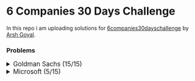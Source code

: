 # 6 Companies 30 Days Challenge

In this repo i am uploading solutions for [6companies30dayschallenge](https://www.proelevate.in/dsa-practice/6-companies-30-days) by [Arsh Goyal](https://www.linkedin.com/in/arshgoyal/).

### Problems

<details>
<summary style="font-size: 1.2em">Goldman Sachs (15/15)</summary>

| Sr No. | Problems                                                                                               | Link                                                                                                                              | Status |
| :----- | :----------------------------------------------------------------------------------------------------- | :-------------------------------------------------------------------------------------------------------------------------------- | :----- |
| 1      | [Minimize the Maximum of Two Arrays](./goldman-sachs/_001_MinimizeMaxOf2Arrays.cpp)                    | [![Problem Link](./assets/leetcode.svg)](https://leetcode.com/problems/minimize-the-maximum-of-two-arrays/)                       | ✅     |
| 2      | [Employee Priority Systems](./goldman-sachs/_002_EmployeePrioritySystems.cpp)                          | [![Problem Link](./assets/leetcode.svg)](https://leetcode.com/problems/high-access-employees/)                                    | ✅     |
| 3      | [Kth smallest element Query](./goldman-sachs/_003_KthSmallestElementQuery.cpp)                         | [![Problem Link](./assets/leetcode.svg)](https://leetcode.com/problems/query-kth-smallest-trimmed-number/)                        | ✅     |
| 4      | [Combination Sum](./goldman-sachs/_004_CombinationSum.cpp)                                             | [![Problem Link](./assets/leetcode.svg)](https://leetcode.com/problems/combination-sum-iii/)                                      | ✅     |
| 5      | [Flip Matrix](./goldman-sachs/_005_FlipMatrix.cpp)                                                     | [![Problem Link](./assets/leetcode.svg)](https://leetcode.com/problems/random-flip-matrix/)                                       | ✅     |
| 6      | [Combinations in Phone Number](./goldman-sachs/_006_CombinationsInAPhoneNo.cpp)                        | [![Problem Link](./assets/leetcode.svg)](https://leetcode.com/problems/letter-combinations-of-a-phone-number/)                    | ✅     |
| 7      | [Find Missing and Repeating](./goldman-sachs/_007_FindMissingAndRepeating.cpp)                         | [![Problem Link](./assets/gfg.svg)](https://www.geeksforgeeks.org/problems/find-missing-and-repeating2512/1)                      | ✅     |
| 8      | [Finding Consecutive Integers From a Data Stream](./goldman-sachs/_008_FindingConsecutiveIntegers.cpp) | [![Problem Link](./assets/leetcode.svg)](https://leetcode.com/problems/find-consecutive-integers-from-a-data-stream/)             | ✅     |
| 9      | [Following a Number Pattern](./goldman-sachs/_009_FollowingNumberPatter.cpp)                           | [![Problem Link](./assets/gfg.svg)](https://www.geeksforgeeks.org/problems/number-following-a-pattern3126/1)                      | ✅     |
| 10     | [K - Divisible Element Subarrays](./goldman-sachs/_010_KDivisibleElementSubarrays.cpp)                 | [![Problem Link](./assets/leetcode.svg)](https://leetcode.com/problems/k-divisible-elements-subarrays/description/)               | ✅     |
| 11     | [Map Of Highest Peak](./goldman-sachs/_011_MapOfHighestPeak.cpp)                                       | [![Problem Link](./assets/leetcode.svg)](https://leetcode.com/problems/map-of-highest-peak/)                                      | ✅     |
| 12     | [Maximum Sum BST](./goldman-sachs/_012_MaximumSumBST.cpp)                                              | [![Problem Link](./assets/leetcode.svg)](https://leetcode.com/problems/maximum-sum-bst-in-binary-tree/)                           | ✅     |
| 13     | [People Aware of a Secret](./goldman-sachs/_013_PeopleAwareOfSecret.cpp)                               | [![Problem Link](./assets/leetcode.svg)](https://leetcode.com/problems/number-of-people-aware-of-a-secret/)                       | ✅     |
| 14     | [Run Length Encoding](./goldman-sachs/_014_RunLengthEncoding.cpp)                                      | [![Problem Link](./assets/gfg.svg)](https://www.geeksforgeeks.org/problems/run-length-encoding/1)                                 | ✅     |
| 15     | [Way to Reach a Position After K Steps](./goldman-sachs/_015_ReachPosAfterKSteps.cpp)                  | [![Problem Link](./assets/leetcode.svg)](https://leetcode.com/problems/number-of-ways-to-reach-a-position-after-exactly-k-steps/) | ✅     |

</details>

<details>
<summary style="font-size: 1.2em">Microsoft (5/15)</summary>
  
Sr No. | Problems                                                                                     | Link                                                                                                                                     | Status
----|---------------------------------------------------------------------------------------------------------------------------|-------------------------------------------------------------------------------------------------------------------------------------------|---------
1   | [Overlap Circle and Rectangle](./Microsoft/_001_overlapCircleAndRectangle.cpp)                                                   | [![Problem Link](./assets/leetcode.svg)](https://leetcode.com/problems/circle-and-rectangle-overlapping/)                              | ✅
2   | [Who is the Winner](./Microsoft/_002_WhoIsTheWInner.cpp)                                                   | [![Problem Link](./assets/leetcode.svg)](https://leetcode.com/problems/find-the-winner-of-the-circular-game/)                            | ✅|
3   | [Envelopes and Dolls](./Microsoft/_003_EnvelopesAndDolls.cpp/)   | [![Problem Link](./assets/leetcode.svg)](https://leetcode.com/problems/russian-doll-envelopes/)    |✅ |
4   | [Image Smooter](./Microsoft/_004_ImageSmoother.cpp/)                                                             | [![Problem Link](./assets/leetcode.svg)](https://leetcode.com/problems/image-smoother/)                                   |✅ |
5   | [Minimum Moves to equal Array Elements](./Microsoft/_005_MinimumMoves.cpp/)                                                                        | [![Problem Link](./assets/leetcode.svg)](https://leetcode.com/problems/minimum-moves-to-equal-array-elements-ii/)                                      | ✅ |
6   | [Random Point in Non - Overlapping Rectangles](./Microsoft/_006_RandomPoint.cpp/)                               | [![Problem Link](./assets/leetcode.svg)](https://leetcode.com/problems/random-point-in-non-overlapping-rectangles/)                                     | |
7   | [Bulls and Cows](./Microsoft/_007_BullsAndCows.cpp/)                                   | [![Problem Link](./assets/leetcode.svg)](https://leetcode.com/problems/bulls-and-cows/)                    | |
8   | [Counting nice Subarrays](./Microsoft/_008_CountingNiceSubarrays.cpp/)                                                 | [![Problem Link](./assets/leetcode.svg)](https://leetcode.com/problems/count-number-of-nice-subarrays/)                           | |
9   | [Repeated Dna sequences](./Microsoft/_009_RepeatedDnaSequences.cpp/)                                           | [![Problem Link](./assets/leetcode.svg)](https://leetcode.com/problems/repeated-dna-sequences/)                        | |
10  | [City With the Smallest Number of Threshold Distance](./Microsoft/_010_CitySmallestThreshold.cpp/)                                  | [![Problem Link](./assets/leetcode.svg)](https://leetcode.com/problems/find-the-city-with-the-smallest-number-of-neighbors-at-a-threshold-distance/description/)                                 | |
11  | [Count Number of Incremovable Subarrays I](./Microsoft/_011_CountNumberOfIncremovableSubarrays.cpp/)                                           | [![Problem Link](./assets/leetcode.svg)](https://leetcode.com/problems/count-the-number-of-incremovable-subarrays-i/)                       | |
12  | [Max Product of Length Of Two Palindromic Sequences](./Microsoft/_012_MaxProductPalindrome.cpp/)                                              | [![Problem Link](./assets/leetcode.svg)](https://leetcode.com/problems/maximum-product-of-the-length-of-two-palindromic-subsequences/description/)                           | |
13  | [Wiggle Sort](./Microsoft/_013_WiggleSort.cpp/)                                                             | [![Problem Link](./assets/leetcode.svg)](https://leetcode.com/problems/wiggle-sort-ii)                                  | |
14  | [Shopping Offers](./Microsoft/_014_ShoppingOffers.cpp/)                                                 | [![Problem Link](./assets/leetcode.svg)](https://leetcode.com/problems/shopping-offers/)                                              | |
15  | [Minimum Cost to Convert String I](./Microsoft/_014_MinimumCostToStringI.cpp/)                         | [![Problem Link](./assets/leetcode.svg)](https://leetcode.com/problems/minimum-cost-to-convert-string-i/)               | |

</details>
